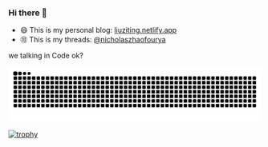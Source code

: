 ### Hi there 👋

- 😄 This is my personal blog: <a href="https://liuziting.netlify.app">liuziting.netlify.app</a>
- 🉑 This is my threads: <a href="https://www.threads.net/@nicholaszhaofourya">@nicholaszhaofourya</a>

we talking in Code ok?

![HuiDBK's github activity graph](https://raw.githubusercontent.com/liu-ziting/liu-ziting/output/github-contribution-grid-snake.svg)


[![trophy](https://github-profile-trophy.vercel.app/?username=liu-ziting)](https://github.com/liu-ziting/github-profile-trophy)



